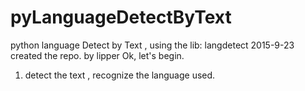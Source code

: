 # pyLanguageDetectByText
python language Detect by Text , using the lib: langdetect
2015-9-23 created the repo. by lipper
Ok, let's begin.
1. detect the text , recognize the language used.
